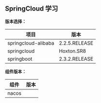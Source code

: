 ## SpringCloud 学习

**版本选择：**  

|项目|版本|
|---|---|
|springcloud-alibaba|2.2.5.RELEASE|
|springcloud|Hoxton.SR8|
|springboot| 2.3.2.RELEASE|


**组件版本：**  

|组件|版本|
|---|---|
|nacos|  |








